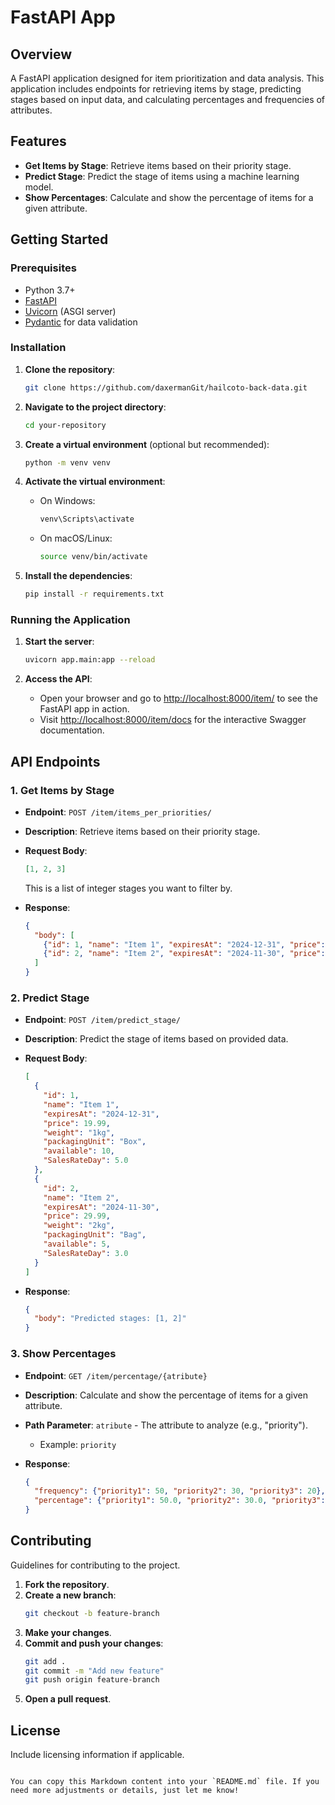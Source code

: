 # FastAPI App

## Overview

A FastAPI application designed for item prioritization and data analysis. This application includes endpoints for retrieving items by stage, predicting stages based on input data, and calculating percentages and frequencies of attributes.

## Features

- **Get Items by Stage**: Retrieve items based on their priority stage.
- **Predict Stage**: Predict the stage of items using a machine learning model.
- **Show Percentages**: Calculate and show the percentage of items for a given attribute.

## Getting Started

### Prerequisites

- Python 3.7+
- [FastAPI](https://fastapi.tiangolo.com/)
- [Uvicorn](https://www.uvicorn.org/) (ASGI server)
- [Pydantic](https://pydantic-docs.helpmanual.io/) for data validation

### Installation

1. **Clone the repository**:
   ```bash
   git clone https://github.com/daxermanGit/hailcoto-back-data.git
   ```

2. **Navigate to the project directory**:
   ```bash
   cd your-repository
   ```

3. **Create a virtual environment** (optional but recommended):
   ```bash
   python -m venv venv
   ```

4. **Activate the virtual environment**:
   - On Windows:
     ```bash
     venv\Scripts\activate
     ```
   - On macOS/Linux:
     ```bash
     source venv/bin/activate
     ```

5. **Install the dependencies**:
   ```bash
   pip install -r requirements.txt
   ```

### Running the Application

1. **Start the server**:
   ```bash
   uvicorn app.main:app --reload
   ```

2. **Access the API**:
   - Open your browser and go to [http://localhost:8000/item/](http://localhost:8000/item/) to see the FastAPI app in action.
   - Visit [http://localhost:8000/item/docs](http://localhost:8000/item/docs) for the interactive Swagger documentation.

## API Endpoints

### **1. Get Items by Stage**

- **Endpoint**: `POST /item/items_per_priorities/`
- **Description**: Retrieve items based on their priority stage.
- **Request Body**:
  ```json
  [1, 2, 3]
  ```
  This is a list of integer stages you want to filter by.

- **Response**:
  ```json
  {
    "body": [
      {"id": 1, "name": "Item 1", "expiresAt": "2024-12-31", "price": 19.99, "weight": "1kg", "packagingUnit": "Box", "available": 10, "SalesRateDay": 5.0},
      {"id": 2, "name": "Item 2", "expiresAt": "2024-11-30", "price": 29.99, "weight": "2kg", "packagingUnit": "Bag", "available": 5, "SalesRateDay": 3.0}
    ]
  }
  ```

### **2. Predict Stage**

- **Endpoint**: `POST /item/predict_stage/`
- **Description**: Predict the stage of items based on provided data.
- **Request Body**:
  ```json
  [
    {
      "id": 1,
      "name": "Item 1",
      "expiresAt": "2024-12-31",
      "price": 19.99,
      "weight": "1kg",
      "packagingUnit": "Box",
      "available": 10,
      "SalesRateDay": 5.0
    },
    {
      "id": 2,
      "name": "Item 2",
      "expiresAt": "2024-11-30",
      "price": 29.99,
      "weight": "2kg",
      "packagingUnit": "Bag",
      "available": 5,
      "SalesRateDay": 3.0
    }
  ]
  ```

- **Response**:
  ```json
  {
    "body": "Predicted stages: [1, 2]"
  }
  ```

### **3. Show Percentages**

- **Endpoint**: `GET /item/percentage/{atribute}`
- **Description**: Calculate and show the percentage of items for a given attribute.
- **Path Parameter**: `atribute` - The attribute to analyze (e.g., "priority").
  - Example: `priority`

- **Response**:
  ```json
  {
    "frequency": {"priority1": 50, "priority2": 30, "priority3": 20},
    "percentage": {"priority1": 50.0, "priority2": 30.0, "priority3": 20.0}
  }
  ```
## Contributing

Guidelines for contributing to the project.

1. **Fork the repository**.
2. **Create a new branch**:
   ```bash
   git checkout -b feature-branch
   ```
3. **Make your changes**.
4. **Commit and push your changes**:
   ```bash
   git add .
   git commit -m "Add new feature"
   git push origin feature-branch
   ```
5. **Open a pull request**.

## License

Include licensing information if applicable.
```

You can copy this Markdown content into your `README.md` file. If you need more adjustments or details, just let me know!

